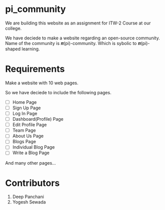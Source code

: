 # pi_community
We are building this website as an assignment for ITW-2 Course at our college.

We have deciede to make a website regarding an open-source community. Name of the community is &#x1D745;(pi)-community. Which is sybolic to &#x1D745;(pi)-shaped learning.

# Requirements
Make a website with 10 web pages.

So we have deciede to include the following pages.
- [ ] Home Page
- [ ] Sign Up Page
- [ ] Log In Page
- [ ] Dashboard(Profile) Page
- [ ] Edit Profile Page
- [ ] Team Page
- [ ] About Us Page
- [ ] Blogs Page
- [ ] Individual Blog Page
- [ ] Write a Blog Page

And many other pages...

# Contributors
1. Deep Panchani
2. Yogesh Sewada
